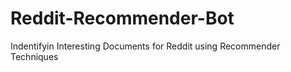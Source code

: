 Reddit-Recommender-Bot
======================

Indentifyin Interesting Documents for Reddit using Recommender Techniques
